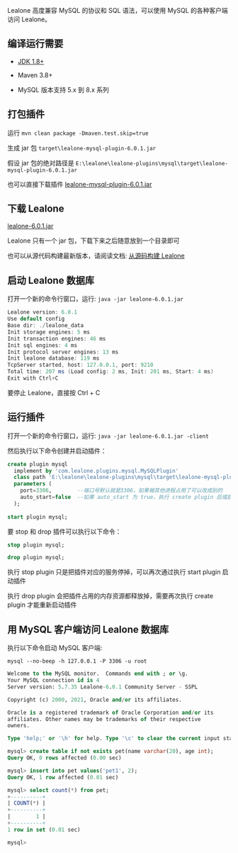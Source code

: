 Lealone 高度兼容 MySQL 的协议和 SQL 语法，可以使用 MySQL 的各种客户端访问 Lealone。


## 编译运行需要

* [JDK 1.8+](https://www.oracle.com/java/technologies/downloads/)

* Maven 3.8+

* MySQL 版本支持 5.x 到 8.x 系列


## 打包插件

运行 `mvn clean package -Dmaven.test.skip=true`

生成 jar 包 `target\lealone-mysql-plugin-6.0.1.jar`

假设 jar 包的绝对路径是 `E:\lealone\lealone-plugins\mysql\target\lealone-mysql-plugin-6.0.1.jar`

也可以直接下载插件 [lealone-mysql-plugin-6.0.1.jar](https://github.com/lealone-plugins/.github/releases/download/lealone-plugins-6.0.1/lealone-mysql-plugin-6.0.1.jar)


## 下载 Lealone

[lealone-6.0.1.jar](https://github.com/lealone/Lealone/releases/download/lealone-6.0.1/lealone-6.0.1.jar)

Lealone 只有一个 jar 包，下载下来之后随意放到一个目录即可

也可以从源代码构建最新版本，请阅读文档: [从源码构建 Lealone](https://github.com/lealone/Lealone-Docs/blob/master/%E5%BA%94%E7%94%A8%E6%96%87%E6%A1%A3/%E4%BB%8E%E6%BA%90%E7%A0%81%E6%9E%84%E5%BB%BALealone.md)


## 启动 Lealone 数据库

打开一个新的命令行窗口，运行: `java -jar lealone-6.0.1.jar`

```java
Lealone version: 6.0.1
Use default config
Base dir: ./lealone_data
Init storage engines: 5 ms
Init transaction engines: 46 ms
Init sql engines: 4 ms
Init protocol server engines: 13 ms
Init lealone database: 119 ms
TcpServer started, host: 127.0.0.1, port: 9210
Total time: 207 ms (Load config: 2 ms, Init: 201 ms, Start: 4 ms)
Exit with Ctrl+C
```

要停止 Lealone，直接按 Ctrl + C


## 运行插件

打开一个新的命令行窗口，运行: `java -jar lealone-6.0.1.jar -client`

然后执行以下命令创建并启动插件：

```sql
create plugin mysql
  implement by 'com.lealone.plugins.mysql.MySQLPlugin' 
  class path 'E:\lealone\lealone-plugins\mysql\target\lealone-mysql-plugin-6.0.1.jar'
  parameters (
    port=3306,        --端口号默认就是3306，如果被其他进程占用了可以改成别的
    auto_start=false  --如果 auto_start 为 true，执行 create plugin 后或启动数据库时都会自动启动插件
  );
 
start plugin mysql;
```

要 stop 和 drop 插件可以执行以下命令：

```sql
stop plugin mysql;

drop plugin mysql;
```

执行 stop plugin 只是把插件对应的服务停掉，可以再次通过执行 start plugin 启动插件

执行 drop plugin 会把插件占用的内存资源都释放掉，需要再次执行 create plugin 才能重新启动插件


## 用 MySQL 客户端访问 Lealone 数据库

执行以下命令启动 MySQL 客户端:

`mysql --no-beep -h 127.0.0.1 -P 3306 -u root`

```sql
Welcome to the MySQL monitor.  Commands end with ; or \g.
Your MySQL connection id is 4
Server version: 5.7.35 Lealone-6.0.1 Community Server - SSPL

Copyright (c) 2000, 2021, Oracle and/or its affiliates.

Oracle is a registered trademark of Oracle Corporation and/or its
affiliates. Other names may be trademarks of their respective
owners.

Type 'help;' or '\h' for help. Type '\c' to clear the current input statement.

mysql> create table if not exists pet(name varchar(20), age int);
Query OK, 0 rows affected (0.00 sec)

mysql> insert into pet values('pet1', 2);
Query OK, 1 row affected (0.01 sec)

mysql> select count(*) from pet;
+----------+
| COUNT(*) |
+----------+
|        1 |
+----------+
1 row in set (0.01 sec)

mysql>
```
